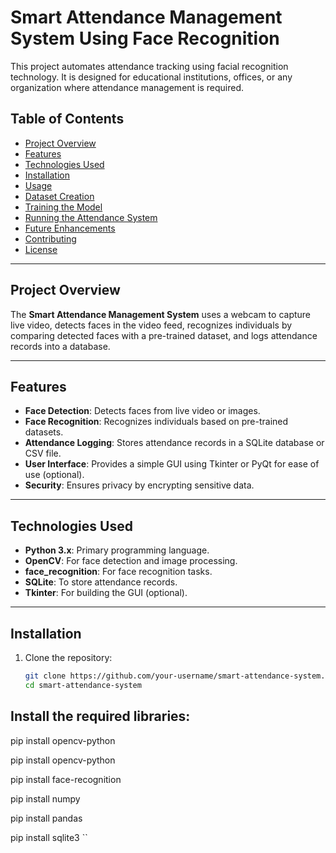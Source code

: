 # Smart Attendance Management System Using Face Recognition

This project automates attendance tracking using facial recognition technology. It is designed for educational institutions, offices, or any organization where attendance management is required.

## Table of Contents

- [Project Overview](#project-overview)
- [Features](#features)
- [Technologies Used](#technologies-used)
- [Installation](#installation)
- [Usage](#usage)
- [Dataset Creation](#dataset-creation)
- [Training the Model](#training-the-model)
- [Running the Attendance System](#running-the-attendance-system)
- [Future Enhancements](#future-enhancements)
- [Contributing](#contributing)
- [License](#license)

---

## Project Overview

The **Smart Attendance Management System** uses a webcam to capture live video, detects faces in the video feed, recognizes individuals by comparing detected faces with a pre-trained dataset, and logs attendance records into a database.

---

## Features

- **Face Detection**: Detects faces from live video or images.
- **Face Recognition**: Recognizes individuals based on pre-trained datasets.
- **Attendance Logging**: Stores attendance records in a SQLite database or CSV file.
- **User Interface**: Provides a simple GUI using Tkinter or PyQt for ease of use (optional).
- **Security**: Ensures privacy by encrypting sensitive data.

---

## Technologies Used

- **Python 3.x**: Primary programming language.
- **OpenCV**: For face detection and image processing.
- **face_recognition**: For face recognition tasks.
- **SQLite**: To store attendance records.
- **Tkinter**: For building the GUI (optional).

---

## Installation

1. Clone the repository:
   ```bash
   git clone https://github.com/your-username/smart-attendance-system.git
   cd smart-attendance-system

 ## Install the required libraries:

pip install opencv-python

pip install opencv-python

pip install face-recognition

pip install numpy

pip install pandas

pip install sqlite3
``
